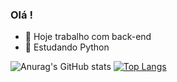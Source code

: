 ### Olá ! 


- 🔭 Hoje trabalho com back-end
- 🌱 Estudando Python

![Anurag's GitHub stats](https://github-readme-stats.vercel.app/api?username=euleozera&show_icons=true&theme=dark)
[![Top Langs](https://github-readme-stats.vercel.app/api/top-langs/?username=euleozera&layout=compact&theme=dark)](https://github.com/euleozera/github-readme-stats)
